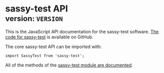 # sassy-test API<br><small>version: `VERSION`</small>

This is the JavaScript API documentation for the sassy-test software. [The code
for sassy-test](https://github.com/JohnAlbin/sassy-test) is available on GitHub.

The core sassy-test API can be imported with:

```
import SassyTest from 'sassy-test';
```

All of the methods of the [sassy-test module are documented](module-sassy-test.html).
